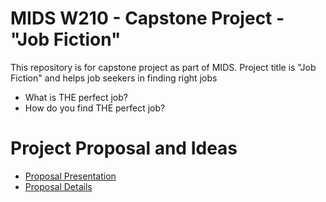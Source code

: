 # MIDS W210 - Capstone Project - "Job Fiction"

This repository is for capstone project as part of MIDS. Project title is "Job Fiction" and helps job seekers in finding right jobs

- What is THE perfect job?
- How do you find THE perfect job?

# Project Proposal and Ideas

- [Proposal Presentation](https://docs.google.com/presentation/d/1mGMr95RjBvHksfyjwYPMY6IRcOL2SMvYkWsbNWhpfcA/view#)
- [Proposal Details](https://docs.google.com/document/d/1JwNm7JI7vhXxaRl_zkKcBXeeephTwBKi0Qj1y-AfGDg/view#)
